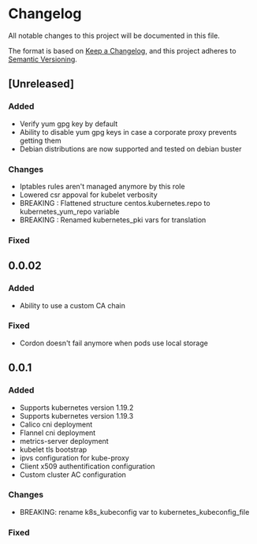 # Changelog
All notable changes to this project will be documented in this file.

The format is based on [Keep a Changelog](https://keepachangelog.com/en/1.0.0/),
and this project adheres to [Semantic Versioning](https://semver.org/spec/v2.0.0.html).

## [Unreleased]
### Added
- Verify yum gpg key by default
- Ability to disable yum gpg keys in case a corporate proxy prevents getting them
- Debian distributions are now supported and tested on debian buster

### Changes
- Iptables rules aren't managed anymore by this role
- Lowered csr appoval for kubelet verbosity
- BREAKING : Flattened structure centos.kubernetes.repo to kubernetes_yum_repo variable
- BREAKING : Renamed kubernetes_pki vars for translation

### Fixed


## 0.0.02
### Added
- Ability to use a custom CA chain

### Fixed
- Cordon doesn't fail anymore when pods use local storage


## 0.0.1
### Added
- Supports kubernetes version 1.19.2
- Supports kubernetes version 1.19.3
- Calico cni deployment
- Flannel cni deployment
- metrics-server deployment
- kubelet tls bootstrap
- ipvs configuration for kube-proxy
- Client x509 authentification configuration
- Custom cluster AC configuration

### Changes
- BREAKING: rename k8s_kubeconfig var to kubernetes_kubeconfig_file

### Fixed

